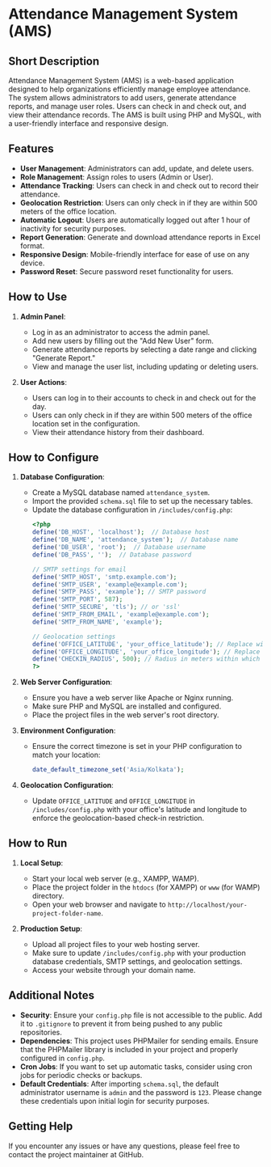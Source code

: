 # Attendance Management System (AMS)

## Short Description

Attendance Management System (AMS) is a web-based application designed to help organizations efficiently manage employee attendance. The system allows administrators to add users, generate attendance reports, and manage user roles. Users can check in and check out, and view their attendance records. The AMS is built using PHP and MySQL, with a user-friendly interface and responsive design.

## Features

- **User Management**: Administrators can add, update, and delete users.
- **Role Management**: Assign roles to users (Admin or User).
- **Attendance Tracking**: Users can check in and check out to record their attendance.
- **Geolocation Restriction**: Users can only check in if they are within 500 meters of the office location. 
- **Automatic Logout**: Users are automatically logged out after 1 hour of inactivity for security purposes.
- **Report Generation**: Generate and download attendance reports in Excel format.
- **Responsive Design**: Mobile-friendly interface for ease of use on any device.
- **Password Reset**: Secure password reset functionality for users.

## How to Use

1. **Admin Panel**:
   - Log in as an administrator to access the admin panel.
   - Add new users by filling out the "Add New User" form.
   - Generate attendance reports by selecting a date range and clicking "Generate Report."
   - View and manage the user list, including updating or deleting users.

2. **User Actions**:
   - Users can log in to their accounts to check in and check out for the day.
   - Users can only check in if they are within 500 meters of the office location set in the configuration.
   - View their attendance history from their dashboard.

## How to Configure

1. **Database Configuration**:
   - Create a MySQL database named `attendance_system`.
   - Import the provided `schema.sql` file to set up the necessary tables.
   - Update the database configuration in `/includes/config.php`:
     ```php
     <?php
     define('DB_HOST', 'localhost');  // Database host
     define('DB_NAME', 'attendance_system');  // Database name
     define('DB_USER', 'root');  // Database username
     define('DB_PASS', '');  // Database password

     // SMTP settings for email
     define('SMTP_HOST', 'smtp.example.com');
     define('SMTP_USER', 'example@example.com');
     define('SMTP_PASS', 'example'); // SMTP password
     define('SMTP_PORT', 587);
     define('SMTP_SECURE', 'tls'); // or 'ssl'
     define('SMTP_FROM_EMAIL', 'example@example.com');
     define('SMTP_FROM_NAME', 'example');

     // Geolocation settings
     define('OFFICE_LATITUDE', 'your_office_latitude'); // Replace with your office latitude
     define('OFFICE_LONGITUDE', 'your_office_longitude'); // Replace with your office longitude
     define('CHECKIN_RADIUS', 500); // Radius in meters within which check-in is allowed
     ?>
     ```

2. **Web Server Configuration**:
   - Ensure you have a web server like Apache or Nginx running.
   - Make sure PHP and MySQL are installed and configured.
   - Place the project files in the web server's root directory.

3. **Environment Configuration**:
   - Ensure the correct timezone is set in your PHP configuration to match your location:
     ```php
     date_default_timezone_set('Asia/Kolkata');
     ```

4. **Geolocation Configuration**:
   - Update `OFFICE_LATITUDE` and `OFFICE_LONGITUDE` in `/includes/config.php` with your office's latitude and longitude to enforce the geolocation-based check-in restriction.

## How to Run

1. **Local Setup**:
   - Start your local web server (e.g., XAMPP, WAMP).
   - Place the project folder in the `htdocs` (for XAMPP) or `www` (for WAMP) directory.
   - Open your web browser and navigate to `http://localhost/your-project-folder-name`.

2. **Production Setup**:
   - Upload all project files to your web hosting server.
   - Make sure to update `/includes/config.php` with your production database credentials, SMTP settings, and geolocation settings.
   - Access your website through your domain name.

## Additional Notes

- **Security**: Ensure your `config.php` file is not accessible to the public. Add it to `.gitignore` to prevent it from being pushed to any public repositories.
- **Dependencies**: This project uses PHPMailer for sending emails. Ensure that the PHPMailer library is included in your project and properly configured in `config.php`.
- **Cron Jobs**: If you want to set up automatic tasks, consider using cron jobs for periodic checks or backups.
- **Default Credentials**: After importing `schema.sql`, the default administrator username is `admin` and the password is `123`. Please change these credentials upon initial login for security purposes.

## Getting Help

If you encounter any issues or have any questions, please feel free to contact the project maintainer at GitHub.
